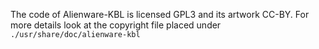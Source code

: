
The code of Alienware-KBL is licensed GPL3 and its artwork CC-BY. For more details look at the copyright file placed under `./usr/share/doc/alienware-kbl`

